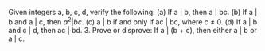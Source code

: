 Given integers a, b, c, d, verify the following:
   (a) lf a | b, then a | bc.
   (b) If a | b and a | c, then $a^2 | bc$.
   (c) a | b if and only if ac | bc, where c $\neq$ 0.
   (d) If a | b and c | d, then ac | bd.
3. Prove or disprove: If a | (b + c), then either a | b or a | c.